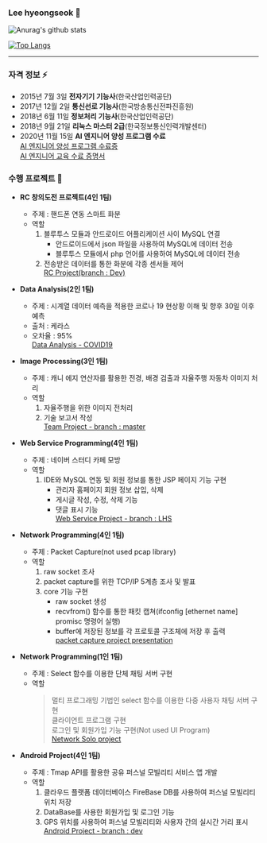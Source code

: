### Lee hyeongseok 👋   

![Anurag's github stats](https://github-readme-stats.vercel.app/api?username=Lee-HyeongSeok&show_icons=true&theme=dark)   

[![Top Langs](https://github-readme-stats.vercel.app/api/top-langs/?username=Lee-HyeongSeok&show_icons=true)](https://github.com/anuraghazra/github-readme-stats)   

***   

### 자격 정보 ⚡   
  - 2015년 7월 3일 **전자기기 기능사**(한국산업인력공단)   
  - 2017년 12월 2일 **통신선로 기능사**(한국방송통신전파진흥원)   
  - 2018년 6월 11일 **정보처리 기능사**(한국산업인력공단)   
  - 2018년 9월 21일 **리눅스 마스터 2급**(한국정보통신인력개발센터)   
  - 2020년 11월 15일 **AI 엔지니어 양성 프로그램 수료**   
  [AI 엔지니어 양성 프로그램 수료증](https://github.com/Lee-HyeongSeok/Data_Analysis/blob/master/AI_Engineer_%EC%96%91%EC%84%B1_%EC%88%98%EB%A3%8C%EC%A6%9D/%5B%EC%84%9C%EC%9A%B8%EA%B3%BC%EA%B8%B0%EB%8C%80%5D%202020%20%EC%98%A8%EB%9D%BC%EC%9D%B8%20AI%20Engineer%20%EC%96%91%EC%84%B1%20%EA%B3%BC%EC%A0%95_Lv1%20%EC%88%98%EB%A3%8C%EC%A6%9D(%EC%9D%B4%ED%98%95%EC%84%9D).pdf)   
  [AI 엔지니어 교육 수료 증명서](https://github.com/Lee-HyeongSeok/Data_Analysis/blob/master/AI_Engineer_%EC%96%91%EC%84%B1_%EC%88%98%EB%A3%8C%EC%A6%9D/%5B%ED%8C%A8%EC%8A%A4%ED%8A%B8%EC%BA%A0%ED%8D%BC%EC%8A%A4%5D%202020%20%EC%98%A8%EB%9D%BC%EC%9D%B8%20AI%20Engineer%20%EC%96%91%EC%84%B1%20%EA%B3%BC%EC%A0%95_Lv1%20%EC%88%98%EB%A3%8C%EC%A6%9D(%EC%9D%B4%ED%98%95%EC%84%9D).pdf)   

### 수행 프로젝트 🌱   
  - **RC 창의도전 프로젝트(4인 1팀)**   
    - 주제 : 핸드폰 연동 스마트 화분   
    - 역할   
      1. 블루투스 모듈과 안드로이드 어플리케이션 사이 MySQL 연결   
          - 안드로이드에서 json 파일을 사용하여 MySQL에 데이터 전송   
          - 블루투스 모듈에서 php 언어를 사용하여 MySQL에 데이터 전송   
      2. 전송받은 데이터를 통한 화분에 각종 센서들 제어   
    [RC Project(branch : Dev)](https://github.com/Lee-HyeongSeok/RC_Project/tree/Dev)   

  - **Data Analysis(2인 1팀)**   
    - 주제 : 시계열 데이터 예측을 적용한 코로나 19 현상황 이해 및 향후 30일 이후 예측   
    - 출처 : 케라스   
    - 오차율 : 95%   
    [Data Analysis - COVID19](https://github.com/Lee-HyeongSeok/Data_Analysis/blob/master/Data_analysis_project/%EC%8B%9C%EA%B3%84%EC%97%B4%EB%8D%B0%EC%9D%B4%ED%84%B0%EC%98%88%EC%B8%A1_%EC%BD%94%EB%A1%9C%EB%82%9819.pdf)   

  - **Image Processing(3인 1팀)**   
    - 주제 : 캐니 에지 연산자를 활용한 전경, 배경 검출과 자율주행 자동차 이미지 처리   
    - 역할   
      1. 자율주행을 위한 이미지 전처리   
      2. 기술 보고서 작성   
    [Team Project - branch : master](https://github.com/Lee-HyeongSeok/ImageProcessing/tree/master/team_project)   

  - **Web Service Programming(4인 1팀)**   
    - 주제 : 네이버 스터디 카페 모방   
    - 역할   
      1. IDE와 MySQL 연동 및 회원 정보를 통한 JSP 페이지 기능 구현   
          - 관리자 홈페이지 회원 정보 삽입, 삭제   
          - 게시글 작성, 수정, 삭제 기능   
          - 댓글 표시 기능   
      [Web Service Project - branch : LHS](https://github.com/Lee-HyeongSeok/Web-Service_Team-project/tree/LHS)   

  - **Network Programming(4인 1팀)**   
    - 주제 : Packet Capture(not used pcap library)   
    - 역할   
      1. raw socket 조사   
      2. packet capture를 위한 TCP/IP 5계층 조사 및 발표   
      3. core 기능 구현   
          - raw socket 생성   
          - recvfrom() 함수를 통한 패킷 캡쳐(ifconfig [ethernet name] promisc 명령어 실행)   
          - buffer에 저장된 정보를 각 프로토콜 구조체에 저장 후 출력   
    [packet capture project presentation](https://github.com/Lee-HyeongSeok/TCPIP/blob/master/PacketCaptureProgram/%ED%8C%A8%ED%82%B7%EC%BA%A1%EC%B3%90%ED%94%84%EB%A1%9C%EA%B7%B8%EB%9E%A8_%EC%84%A4%EA%B3%84.pdf)   

  - **Network Programming(1인 1팀)**   
    - 주제 : Select 함수를 이용한 단체 채팅 서버 구현   
    - 역할   
		> 멀티 프로그래밍 기법인 select 함수를 이용한 다중 사용자 채팅 서버 구현   
		> 클라이언트 프로그램 구현   
		> 로그인 및 회원가입 기능 구현(Not used UI Program)   
    [Network Solo project](https://github.com/Lee-HyeongSeok/TCPIP/blob/master/Select_Multi_Chat/%EB%A9%80%ED%8B%B0%20%ED%94%84%EB%A1%9C%EA%B7%B8%EB%9E%98%EB%B0%8D-%EB%8B%A4%EC%A4%91%20%EC%B1%84%ED%8C%85%20%EC%84%9C%EB%B2%84.pdf)   

  - **Android Project(4인 1팀)**   
    - 주제 : Tmap API를 활용한 공유 퍼스널 모빌리티 서비스 앱 개발   
    - 역할   
      1. 클라우드 플랫폼 데이터베이스 FireBase DB를 사용하여 퍼스널 모빌리티 위치 저장   
      2. DataBase를 사용한 회원가입 및 로그인 기능   
      3. GPS 위치를 사용하여 퍼스널 모빌리티와 사용자 간의 실시간 거리 표시   
    [Android Project - branch : dev](https://github.com/Lee-HyeongSeok/TMap-flow-coding/blob/master/1%ED%8C%80%20%EC%B5%9C%EC%A2%85%20%EB%B0%9C%ED%91%9C.pdf)   

  
<!--
**leehyeongseck/leehyeongseck** is a ✨ _special_ ✨ repository because its `README.md` (this file) appears on your GitHub profile.

Here are some ideas to get you started:

- 🔭 I’m currently working on ...
- 🌱 I’m currently learning ...
- 👯 I’m looking to collaborate on ...
- 🤔 I’m looking for help with ...
- 💬 Ask me about ...
- 📫 How to reach me: ...
- 😄 Pronouns: ...
- ⚡ Fun fact: ...
-->

